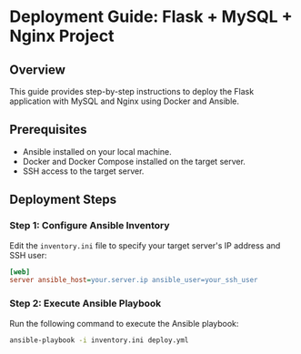 # Deployment Guide: Flask + MySQL + Nginx Project

## Overview
This guide provides step-by-step instructions to deploy the Flask application with MySQL and Nginx using Docker and Ansible.

## Prerequisites
- Ansible installed on your local machine.
- Docker and Docker Compose installed on the target server.
- SSH access to the target server.

## Deployment Steps
### Step 1: Configure Ansible Inventory
Edit the `inventory.ini` file to specify your target server's IP address and SSH user:
```ini
[web]
server ansible_host=your.server.ip ansible_user=your_ssh_user
```
### Step 2: Execute Ansible Playbook
Run the following command to execute the Ansible playbook:
```bash
ansible-playbook -i inventory.ini deploy.yml
```

